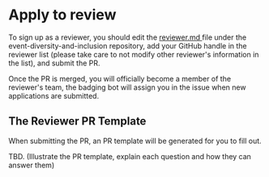 # Apply to review

To sign up as a reviewer,  you should edit the [reviewer.md ](https://github.com/badging/event-diversity-and-inclusion/blob/master/.github/reviewers.md)file under the event-diversity-and-inclusion repository, add your GitHub handle in the reviewer list \(please take care to not modify other reviewer's information in the list\), and submit the PR. 

Once the PR is merged, you will officially become a member of the reviewer's team, the badging bot will assign you in the issue when new applications are submitted.

## The Reviewer PR Template

When submitting the PR, an PR template will be generated for you to fill out.

TBD. \(Illustrate the PR template, explain each question and how they can answer them\)





